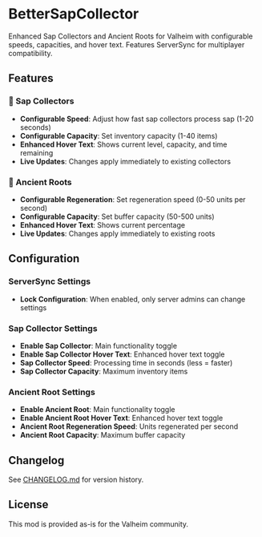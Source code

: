 # BetterSapCollector

Enhanced Sap Collectors and Ancient Roots for Valheim with configurable speeds, capacities, and hover text. Features ServerSync for multiplayer compatibility.

## Features

### 🍯 Sap Collectors

- **Configurable Speed**: Adjust how fast sap collectors process sap (1-20 seconds)
- **Configurable Capacity**: Set inventory capacity (1-40 items)
- **Enhanced Hover Text**: Shows current level, capacity, and time remaining
- **Live Updates**: Changes apply immediately to existing collectors

### 🌱 Ancient Roots

- **Configurable Regeneration**: Set regeneration speed (0-50 units per second)
- **Configurable Capacity**: Set buffer capacity (50-500 units)
- **Enhanced Hover Text**: Shows current percentage
- **Live Updates**: Changes apply immediately to existing roots

## Configuration

### ServerSync Settings

- **Lock Configuration**: When enabled, only server admins can change settings

### Sap Collector Settings

- **Enable Sap Collector**: Main functionality toggle
- **Enable Sap Collector Hover Text**: Enhanced hover text toggle
- **Sap Collector Speed**: Processing time in seconds (less = faster)
- **Sap Collector Capacity**: Maximum inventory items

### Ancient Root Settings

- **Enable Ancient Root**: Main functionality toggle
- **Enable Ancient Root Hover Text**: Enhanced hover text toggle
- **Ancient Root Regeneration Speed**: Units regenerated per second
- **Ancient Root Capacity**: Maximum buffer capacity

## Changelog

See [CHANGELOG.md](CHANGELOG.md) for version history.

## License

This mod is provided as-is for the Valheim community.
